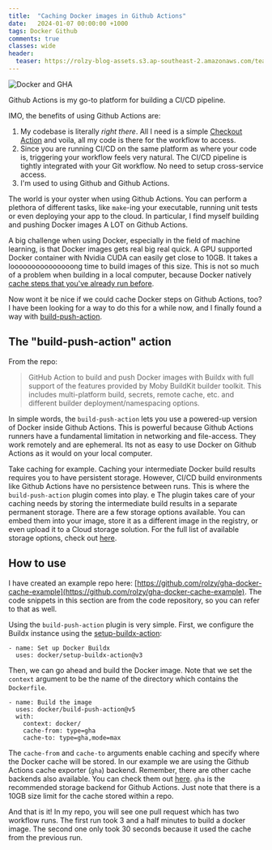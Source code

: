 ```yaml
---
title:  "Caching Docker images in Github Actions"
date:   2024-01-07 00:00:00 +1000
tags: Docker Github
comments: true
classes: wide
header: 
  teaser: https://rolzy-blog-assets.s3.ap-southeast-2.amazonaws.com/teaser-images/gha-docker-cache.png
---
```


![Docker and GHA](https://rolzy-blog-assets.s3.ap-southeast-2.amazonaws.com/splash-images/gha-docker-cache-1280.png)

Github Actions is my go-to platform for building a CI/CD pipeline. 

IMO, the benefits of using Github Actions are:

1. My codebase is literally *right there*. All I need is a simple [Checkout Action](https://github.com/actions/checkout) and voila, all my code is there for the workflow to access.
2. Since you are running CI/CD on the same platform as where your code is, triggering your workflow feels very natural. The CI/CD pipeline is tightly integrated with your Git workflow. No need to setup cross-service access.
3. I'm used to using Github and Github Actions.

The world is your oyster when using Github Actions. You can perform a plethora of different tasks, like `make`-ing your executable, running unit tests or even deploying your app to the cloud. In particular, I find myself building and pushing Docker images A LOT on Github Actions. 

A big challenge when using Docker, especially in the field of machine learning, is that Docker images gets real big real quick. A GPU supported Docker container with Nvidia CUDA can easily get close to 10GB. It takes a looooooooooooooong time to build images of this size. This is not so much of a problem when building in a local computer, because Docker natively [cache steps that you've already run before](https://docs.docker.com/build/cache/). 

Now wont it be nice if we could cache Docker steps on Github Actions, too? I have been looking for a way to do this for a while now, and I finally found a way with [build-push-action](https://github.com/docker/build-push-action).

## The "build-push-action" action
From the repo: 
> GitHub Action to build and push Docker images with Buildx with full support of the features provided by Moby BuildKit builder toolkit. This includes multi-platform build, secrets, remote cache, etc. and different builder deployment/namespacing options.

In simple words, the `build-push-action` lets you use a powered-up version of Docker inside Github Actions. This is powerful because Github Actions runners have a fundamental limitation in networking and file-access. They work remotely and are ephemeral. Its not as easy to use Docker on Github Actions as it would on your local computer. 

Take caching for example. Caching your intermediate Docker build results requires you to have persistent storage. However, CI/CD build environments like Github Actions have no persistence between runs. This is where the `build-push-action` plugin comes into play.
e
The plugin takes care of your caching needs by storing the intermediate build results in a separate permanent storage. There are a few storage options available. You can embed them into your image, store it as a different image in the registry, or even upload it to a Cloud storage solution. For the full list of available storage options, check out [here](https://docs.docker.com/build/cache/backends/#backends). 

## How to use
I have created an example repo here: [https://github.com/rolzy/gha-docker-cache-example](https://github.com/rolzy/gha-docker-cache-example).
The code snippets in this section are from the code repository, so you can refer to that as well.

Using the `build-push-action` plugin is very simple. First, we configure the Buildx instance using the [setup-buildx-action](https://github.com/docker/setup-buildx-action):
```
- name: Set up Docker Buildx
  uses: docker/setup-buildx-action@v3
```

Then, we can go ahead and build the Docker image. Note that we set the `context` argument to be the name of the directory which contains the `Dockerfile`. 
```
- name: Build the image
  uses: docker/build-push-action@v5
  with:
    context: docker/
    cache-from: type=gha
    cache-to: type=gha,mode=max
```
The `cache-from` and `cache-to` arguments enable caching and specify where the Docker cache will be stored. In our example we are using the Github Actions cache exporter (`gha`) backend. Remember, there are other cache backends also available. You can check them out [here](https://docs.docker.com/build/ci/github-actions/cache/). `gha` is the recommended storage backend for Github Actions. Just note that there is a 10GB size limit for the cache stored within a repo.

And that is it! In my repo, you will see one pull request which has two workflow runs. The first run took 3 and a half minutes to build a docker image. The second one only took 30 seconds because it used the cache from the previous run. 
